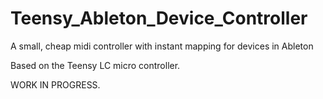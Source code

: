 # Teensy_Ableton_Device_Controller
A small, cheap midi controller with instant mapping for devices in Ableton

Based on the Teensy LC micro controller. 

WORK IN PROGRESS. 
